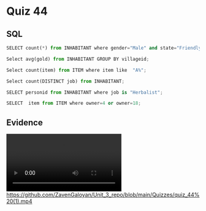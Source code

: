  # Quiz 44
 ## SQL
 ```.py
SELECT count(*) from INHABITANT where gender="Male" and state="Friendly";

Select avg(gold) from INHABITANT GROUP BY villageid;

Select count(item) from ITEM where item like  "A%";

Select count(DISTINCT job) from INHABITANT;

SELECT personid from INHABITANT where job is "Herbalist";

SELECT  item from ITEM where owner=4 or owner=18;
 ```
 ## Evidence
 ![](https://github.com/ZavenGaloyan/Unit_3_repo/blob/main/Quizzes/quiz_44%20(1).mp4)
 https://github.com/ZavenGaloyan/Unit_3_repo/blob/main/Quizzes/quiz_44%20(1).mp4
 

